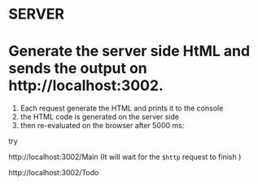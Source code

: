 # SERVER

# Generate the server side HtML and sends the output on http://localhost:3002. 
 
 
1. Each request generate the HTML and prints it to the console
2. the HTML code is generated on the server side
3. then re-evaluated on the browser after 5000 ms: 
  
try 

http://localhost:3002/Main (It will wait for the `$http` request to finish ) 

http://localhost:3002/Todo